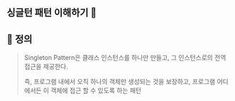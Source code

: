 
## 싱글턴 패턴 이해하기 🌟

## 📝 정의
> Singleton Pattern은 클래스 인스턴스를 하나만 만들고, 그 인스턴스로의 전역 접근을 제공한다. </p>
> 즉, 프로그램 내에서 오직 하나의 객체만 생성되는 것을 보장하고,
> 프로그램 어디에서든 이 객체에 접근 할 수 있도록 하는 패턴
</br>

